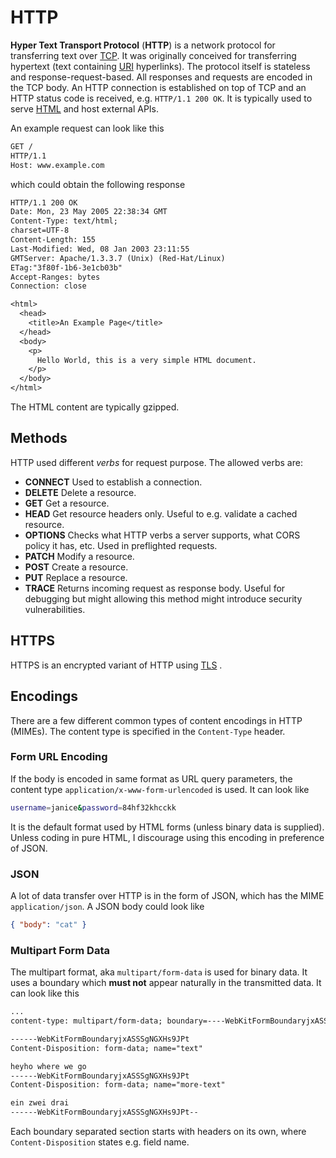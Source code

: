# HTTP

**Hyper Text Transport Protocol** (**HTTP**) is a network protocol for
transferring text over [TCP](../tcp). It was originally conceived for
transferring hypertext (text containing [URI](../../url) hyperlinks). The
protocol itself is stateless and response-request-based. All responses and
requests are encoded in the TCP body. An HTTP connection is established on top
of TCP and an HTTP status code is received, e.g. `HTTP/1.1 200 OK`. It is
typically used to serve [HTML](../../../programming/data_formats/html) and host
external APIs.

An example request can look like this

```txt
GET /
HTTP/1.1
Host: www.example.com
```

which could obtain the following response

```txt
HTTP/1.1 200 OK
Date: Mon, 23 May 2005 22:38:34 GMT
Content-Type: text/html;
charset=UTF-8
Content-Length: 155
Last-Modified: Wed, 08 Jan 2003 23:11:55
GMTServer: Apache/1.3.3.7 (Unix) (Red-Hat/Linux)
ETag:"3f80f-1b6-3e1cb03b"
Accept-Ranges: bytes
Connection: close

<html>
  <head>
    <title>An Example Page</title>
  </head>
  <body>
    <p>
      Hello World, this is a very simple HTML document.
    </p>
  </body>
</html>
```

The HTML content are typically gzipped.

## Methods

HTTP used different _verbs_ for request purpose. The allowed verbs are:

- **CONNECT** Used to establish a connection.
- **DELETE** Delete a resource.
- **GET** Get a resource.
- **HEAD** Get resource headers only. Useful to e.g. validate a cached resource.
- **OPTIONS** Checks what HTTP verbs a server supports, what CORS policy it has,
  etc. Used in preflighted requests.
- **PATCH** Modify a resource.
- **POST** Create a resource.
- **PUT** Replace a resource.
- **TRACE** Returns incoming request as response body. Useful for debugging but
  might allowing this method might introduce security vulnerabilities.

## HTTPS

HTTPS is an encrypted variant of HTTP using [TLS](../tls/README) .

## Encodings

There are a few different common types of content encodings in HTTP (MIMEs). The
content type is specified in the `Content-Type` header.

### Form URL Encoding

If the body is encoded in same format as URL query parameters, the content type
`application/x-www-form-urlencoded` is used. It can look like

```sh
username=janice&password=84hf32khcckk
```

It is the default format used by HTML forms (unless binary data is supplied).
Unless coding in pure HTML, I discourage using this encoding in preference of
JSON.

### JSON

A lot of data transfer over HTTP is in the form of JSON, which has the MIME
`application/json`. A JSON body could look like

```json
{ "body": "cat" }
```

### Multipart Form Data

The multipart format, aka `multipart/form-data` is used for binary data. It uses
a boundary which **must not** appear naturally in the transmitted data. It can
look like this

```txt
...
content-type: multipart/form-data; boundary=----WebKitFormBoundaryjxASSSgNGXHs9JPt

------WebKitFormBoundaryjxASSSgNGXHs9JPt
Content-Disposition: form-data; name="text"

heyho where we go
------WebKitFormBoundaryjxASSSgNGXHs9JPt
Content-Disposition: form-data; name="more-text"

ein zwei drai
------WebKitFormBoundaryjxASSSgNGXHs9JPt--
```

Each boundary separated section starts with headers on its own, where
`Content-Disposition` states e.g. field name.
